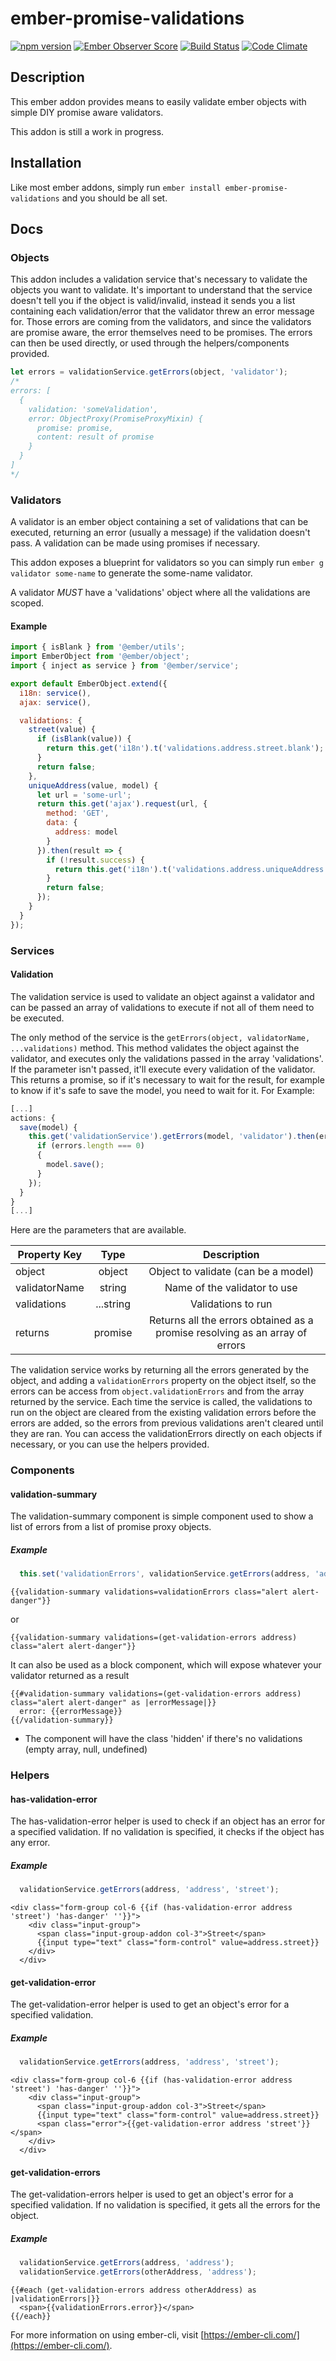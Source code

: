 # ember-promise-validations
[![npm version](https://badge.fury.io/js/ember-promise-validations.svg)](https://badge.fury.io/js/ember-promise-validations)
[![Ember Observer Score](https://emberobserver.com/badges/ember-promise-validations.svg)](https://emberobserver.com/addons/ember-promise-validations)
[![Build Status](https://travis-ci.org/BellGasp/ember-promise-validations.svg?branch=master)](https://travis-ci.org/BellGasp/ember-promise-validations)
[![Code Climate](https://codeclimate.com/github/BellGasp/ember-promise-validations/badges/gpa.svg)](https://codeclimate.com/github/BellGasp/ember-promise-validations)


## Description
This ember addon provides means to easily validate ember objects with simple DIY promise aware validators.

This addon is still a work in progress.

## Installation

Like most ember addons, simply run `ember install ember-promise-validations` and you should be all set.

## Docs

### Objects
This addon includes a validation service that's necessary to validate the objects you want to validate. It's important to understand that the service doesn't tell you if the object is valid/invalid, instead it sends you a list containing each validation/error that the validator threw an error message for. Those errors are coming from the validators, and since the validators are promise aware, the error themselves need to be promises. The errors can then be used directly, or used through the helpers/components provided.
```javascript
let errors = validationService.getErrors(object, 'validator');
/*
errors: [
  {
    validation: 'someValidation',
    error: ObjectProxy(PromiseProxyMixin) {
      promise: promise,
      content: result of promise
    }
  }
]
*/
```

### Validators
A validator is an ember object containing a set of validations that can be executed, returning an error (usually a message) if the validation doesn't pass. A validation can be made using promises if necessary.

This addon exposes a blueprint for validators so you can simply run `ember g validator some-name` to generate the some-name validator.

A validator *_MUST_* have a 'validations' object where all the validations are scoped.

#### Example
```javascript
import { isBlank } from '@ember/utils';
import EmberObject from '@ember/object';
import { inject as service } from '@ember/service';

export default EmberObject.extend({
  i18n: service(),
  ajax: service(),

  validations: {
    street(value) {
      if (isBlank(value)) {
        return this.get('i18n').t('validations.address.street.blank');
      }
      return false;
    },
    uniqueAddress(value, model) {
      let url = 'some-url';
      return this.get('ajax').request(url, {
        method: 'GET',
        data: {
          address: model
        }
      }).then(result => {
        if (!result.success) {
          return this.get('i18n').t('validations.address.uniqueAddress');
        }
        return false;
      });
    }
  }
});
```
### Services
#### Validation
The validation service is used to validate an object against a validator and can be passed an array of validations to execute if not all of them need to be executed.

The only method of the service is the `getErrors(object, validatorName, ...validations)` method.
This method validates the object against the validator, and executes only the validations passed in the array 'validations'. If the parameter isn't passed, it'll execute every validation of the validator.
This returns a promise, so if it's necessary to wait for the result, for example to know if it's safe to save the model, you need to wait for it.
For Example:
``` javascript
[...]
actions: {
  save(model) {
    this.get('validationService').getErrors(model, 'validator').then(errors => {
      if (errors.length === 0)
      {
        model.save();
      }
    });
  }
}
[...]
```
Here are the parameters that are available.

| Property Key | Type | Description |
|---|:------:|:-------------:|
| object | object | Object to validate (can be a model) |
| validatorName | string | Name of the validator to use |
| validations | ...string | Validations to run |
| returns | promise | Returns all the errors obtained as a promise resolving as an array of errors |

The validation service works by returning all the errors generated by the object, and adding a `validationErrors` property on the object itself, so the errors can be access from `object.validationErrors` and from the array returned by the service.
Each time the service is called, the validations to run on the object are cleared from the existing validation errors before the errors are added, so the errors from previous validations aren't cleared until they are ran.
You can access the validationErrors directly on each objects if necessary, or you can use the helpers provided.

### Components
#### validation-summary
The validation-summary component is simple component used to show a list of errors from a list of promise proxy objects.

##### Example
``` javascript
  this.set('validationErrors', validationService.getErrors(address, 'address', 'street'));
```
```HTMLBars
{{validation-summary validations=validationErrors class="alert alert-danger"}}
```
or
```HTMLBars
{{validation-summary validations=(get-validation-errors address) class="alert alert-danger"}}
```

It can also be used as a block component, which will expose whatever your validator returned as a result
```HTMLBars
{{#validation-summary validations=(get-validation-errors address) class="alert alert-danger" as |errorMessage|}}
  error: {{errorMessage}}
{{/validation-summary}}
```

* The component will have the class 'hidden' if there's no validations (empty array, null, undefined)

### Helpers
#### has-validation-error
The has-validation-error helper is used to check if an object has an error for a specified validation. If no validation is specified, it checks if the object has any error.

##### Example
``` javascript
  validationService.getErrors(address, 'address', 'street');
```
```HTMLBars
<div class="form-group col-6 {{if (has-validation-error address 'street') 'has-danger' ''}}">
    <div class="input-group">
      <span class="input-group-addon col-3">Street</span>
      {{input type="text" class="form-control" value=address.street}}
    </div>
  </div>
```
#### get-validation-error
The get-validation-error helper is used to get an object's error for a specified validation.
##### Example
``` javascript
  validationService.getErrors(address, 'address', 'street');
```
```HTMLBars
<div class="form-group col-6 {{if (has-validation-error address 'street') 'has-danger' ''}}">
    <div class="input-group">
      <span class="input-group-addon col-3">Street</span>
      {{input type="text" class="form-control" value=address.street}}
      <span class="error">{{get-validation-error address 'street'}}</span>
    </div>
  </div>
```

#### get-validation-errors
The get-validation-errors helper is used to get an object's error for a specified validation. If no validation is specified, it gets all the errors for the object.
##### Example
``` javascript
  validationService.getErrors(address, 'address');
  validationService.getErrors(otherAddress, 'address');
```
```HTMLBars
{{#each (get-validation-errors address otherAddress) as |validationErrors|}}
  <span>{{validationErrors.error}}</span>
{{/each}}
```

For more information on using ember-cli, visit [https://ember-cli.com/](https://ember-cli.com/).
